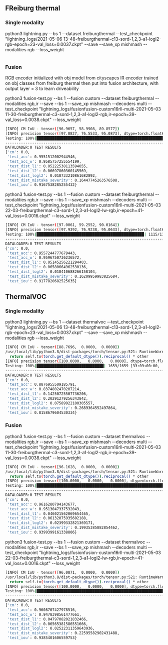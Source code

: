 ## FReiburg thermal

### Single modality

python3 lightning.py --bs 1 --dataset freiburgthermal --test_checkpoint "lightning_logs/2021-05-06 13-48-freiburgthermal-c13-sord-1,2,3-a1-logl2-rgb-epoch=23-val_loss=0.0037.ckpt" --save --save_xp mishmash --modalities rgb --loss_weight
```bash

```

### Fusion

RGB encoder initialized with obj model from cityscapes
IR encoder trained on obj classes from freiburg thermal
then put into fusion architecture, with output layer = 3 to learn driveability

python3 fusion-test.py  --bs 1 --fusion custom --dataset freiburgthermal --modalities rgb,ir --save --bs 1 --save_xp mishmash --decoders multi --test_checkpoint "lightning_logs/fusionfusion-custom16rll-multi-2021-05-03 11-30-freiburgthermal-c3-sord-1,2,3-a1-logl2-rgb,ir-epoch=39-val_loss=0.0038.ckpt" --loss_weight


```bash
[INFO] CM IoU - tensor([96.9657, 58.9908, 89.8577])
[INFO] precision tensor([97.8827, 76.5533, 95.0873], dtype=torch.float64) (89.84110661041362) | recall tensor([99.0431, 71.9995, 94.2324], dtype=torch.float64) (88.42499848473793)
Testing: 100%|██████████████████████████████████████████████████████████████████████████████████████████████████████████████| 1115/1115 [28:37<00:00,  1.54s/it]
--------------------------------------------------------------------------------
DATALOADER:0 TEST RESULTS
{'cm': 0.0,
 'test_acc': 0.9551512002944946,
 'test_acc_w': 0.9585757255554199,
 'test_dist_l1': 0.05222538113594055,
 'test_dist_l2': 0.06697860360145569,
 'test_dist_logl2': 0.018733210861682892,
 'test_dist_mistake_severity': 0.16447745263576508,
 'test_iou': 0.9167538285255432}
```

python3 fusion-test.py  --bs 1 --fusion custom --dataset freiburgthermal --modalities rgb,ir --save --bs 1 --save_xp mishmash --decoders multi --test_checkpoint "lightning_logs/fusionfusion-custom16rll-multi-2021-05-03 22-03-freiburgthermal-c3-sord-1,2,3-a1-logl2-lw-rgb,ir-epoch=41-val_loss=0.0016.ckpt" --loss_weight
```bash
[INFO] CM IoU - tensor([97.0061, 59.2552, 90.0164])
[INFO] precision tensor([97.9392, 76.9238, 95.0633], dtype=torch.float64) (89.97539493065374) | recall tensor([99.0275, 72.0655, 94.4307], dtype=torch.float64) (88.50790058537645)
Testing: 100%|████████████████████████████████████████████████| 1115/1115 [29:05<00:00,  1.57s/it]
--------------------------------------------------------------------------------
DATALOADER:0 TEST RESULTS
{'cm': 0.0,
 'test_acc': 0.9557244777679443,
 'test_acc_w': 0.9596750736236572,
 'test_dist_l1': 0.05145256221294403,
 'test_dist_l2': 0.06580664962530136,
 'test_dist_logl2': 0.018410688266158104,
 'test_dist_mistake_severity': 0.16209959983825684,
 'test_iou': 0.9177820682525635}
```

## ThermalVOC

### Single modality

python3 lightning.py --bs 1 --dataset thermalvoc --test_checkpoint "lightning_logs/2021-05-06 13-48-freiburgthermal-c13-sord-1,2,3-a1-logl2-rgb-epoch=23-val_loss=0.0037.ckpt" --save --save_xp mishmash --modalities rgb --loss_weight
```bash
[INFO] CM IoU - tensor([88.7696,  0.0000,  0.0000])
/usr/local/lib/python3.8/dist-packages/torch/tensor.py:521: RuntimeWarning: invalid value encountered in multiply
  return self.to(torch.get_default_dtype()).reciprocal() * other
[INFO] precision tensor([100.0000,   0.0000,   0.0000], dtype=torch.float64) (33.33333370561293) | recall tensor([88.7696,     nan,     nan], dtype=torch.float64) (nan)
Testing: 100%|██████████████████████████████| 1659/1659 [33:09<00:00,  1.20s/it]
--------------------------------------------------------------------------------
DATALOADER:0 TEST RESULTS
{'cm': 0.0,
 'test_acc': 0.8876955509185791,
 'test_acc_w': 0.8374802470207214,
 'test_dist_l1': 0.14250725507736206,
 'test_dist_l2': 0.20291279256343842,
 'test_dist_logl2': 0.07589922100305557,
 'test_dist_mistake_severity': 0.2689364552497864,
 'test_iou': 0.8158679604530334}
```

### Fusion

python3 fusion-test.py  --bs 1 --fusion custom --dataset thermalvoc --modalities rgb,ir --save --bs 1 --save_xp mishmash --decoders multi --test_checkpoint "lightning_logs/fusionfusion-custom16rll-multi-2021-05-03 11-30-freiburgthermal-c3-sord-1,2,3-a1-logl2-rgb,ir-epoch=39-val_loss=0.0038.ckpt" --loss_weight
```bash
[INFO] CM IoU - tensor([96.1628,  0.0000,  0.0000])
/usr/local/lib/python3.8/dist-packages/torch/tensor.py:521: RuntimeWarning: invalid value encountered in multiply
  return self.to(torch.get_default_dtype()).reciprocal() * other
[INFO] precision tensor([100.0000,   0.0000,   0.0000], dtype=torch.float64) (33.333333298420875) | recall tensor([96.1628,     nan,     nan], dtype=torch.float64) (nan)
Testing: 100%|█████████████████████████████████████████████████████████████████████████████████████████████| 1659/1659 [43:49<00:00,  1.58s/it]
--------------------------------------------------------------------------------
DATALOADER:0 TEST RESULTS
{'cm': 0.0,
 'test_acc': 0.9616280794143677,
 'test_acc_w': 0.9513047337532043,
 'test_dist_l1': 0.046021562069654465,
 'test_dist_l2': 0.06132075935602188,
 'test_dist_logl2': 0.02399332821369171,
 'test_dist_mistake_severity': 0.19935385882854462,
 'test_iou': 0.9399399161338806}
```

python3 fusion-test.py  --bs 1 --fusion custom --dataset thermalvoc --modalities rgb,ir --save --bs 1 --save_xp mishmash --decoders multi --test_checkpoint "lightning_logs/fusionfusion-custom16rll-multi-2021-05-03 22-03-freiburgthermal-c3-sord-1,2,3-a1-logl2-lw-rgb,ir-epoch=41-val_loss=0.0016.ckpt" --loss_weight

```bash
[INFO] CM IoU - tensor([96.0871,  0.0000,  0.0000])
/usr/local/lib/python3.8/dist-packages/torch/tensor.py:521: RuntimeWarning: invalid value encountered in multiply
  return self.to(torch.get_default_dtype()).reciprocal() * other
[INFO] precision tensor([100.0000,   0.0000,   0.0000], dtype=torch.float64) (33.33333320796612) | recall tensor([96.0871,     nan,     nan], dtype=torch.float64) (nan)
Testing: 100%|█████████████████████████████████████████████████████████████████████████████████████████████| 1659/1659 [43:33<00:00,  1.58s/it]
--------------------------------------------------------------------------------
DATALOADER:0 TEST RESULTS
{'cm': 0.0,
 'test_acc': 0.9608707427978516,
 'test_acc_w': 0.9478398561477661,
 'test_dist_l1': 0.04797082021832466,
 'test_dist_l2': 0.06565381586551666,
 'test_dist_logl2': 0.02522311359643936,
 'test_dist_mistake_severity': 0.22595582902431488,
 'test_iou': 0.9385401606559753}
```
